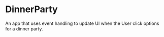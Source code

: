 # DinnerParty
An app that uses event handling to update UI when the User click options for a dinner party.

